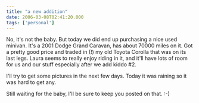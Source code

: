 ```yaml
---
title: "a new addition"
date: 2006-03-08T02:41:20.000
tags: ['personal']
---
```


No, it's not the baby. But today we did end up purchasing a nice used minivan. It's a 2001 Dodge Grand Caravan, has about 70000 miles on it. Got a pretty good price and traded in (!) my old Toyota Corolla that was on its last legs. Laura seems to really enjoy riding in it, and it'll have lots of room for us and our stuff especially after we add kiddo #2.

I'll try to get some pictures in the next few days. Today it was raining so it was hard to get any.

Still waiting for the baby, I'll be sure to keep you posted on that. :-)
